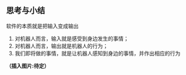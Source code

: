 ## 思考与小结

软件的本质就是把输入变成输出

1. 对机器人而言，输入就是感受到身边发生的事情；
2. 对机器人而言，输出就是机器人的行为；
3. 我们即将做的事情，就是让机器人感知到身边的事情，并作出相应的行为

**（插入图片:待定）**

